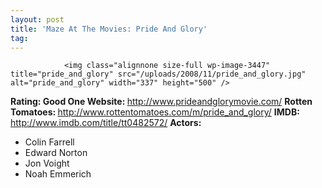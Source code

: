 ```yaml
---
layout: post
title: 'Maze At The Movies: Pride And Glory'
tag: 
---
```



                <img class="alignnone size-full wp-image-3447" title="pride_and_glory" src="/uploads/2008/11/pride_and_glory.jpg" alt="pride_and_glory" width="337" height="500" />
<p><strong>Rating: Good One
Website: </strong><a href="http://www.prideandglorymovie.com/"><a href="http://www.prideandglorymovie.com/">http://www.prideandglorymovie.com/</a></a>
<strong>Rotten Tomatoes: </strong><a href="http://www.rottentomatoes.com/m/pride_and_glory/"><a href="http://www.rottentomatoes.com/m/pride_and_glory/">http://www.rottentomatoes.com/m/pride_and_glory/</a></a>
<strong>IMDB: </strong><a href="http://www.imdb.com/title/tt0482572/"><a href="http://www.imdb.com/title/tt0482572/">http://www.imdb.com/title/tt0482572/</a></a>
<strong>Actors:
</strong></p>
<ul>
    <li>Colin Farrell</li>
    <li>Edward Norton</li>
    <li>Jon Voight</li>
    <li>Noah Emmerich</li>
</ul>
            
